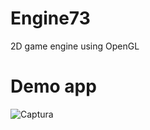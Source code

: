 # Engine73
2D game engine using OpenGL 


# Demo app
![Captura](https://user-images.githubusercontent.com/60042926/124164909-8885ec00-daa1-11eb-8d34-7c6485d1965b.PNG)

